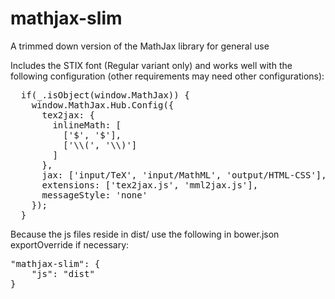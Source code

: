 # mathjax-slim
A trimmed down version of the MathJax library for general use

Includes the STIX font (Regular variant only) and works well with the following configuration (other requirements may need other configurations):

<pre>  if(_.isObject(window.MathJax)) {
    window.MathJax.Hub.Config({
      tex2jax: {
        inlineMath: [
          ['$', '$'],
          ['\\(', '\\)']
        ]
      },
      jax: ['input/TeX', 'input/MathML', 'output/HTML-CSS'],
      extensions: ['tex2jax.js', 'mml2jax.js'],
      messageStyle: 'none'
    });
  }</pre>

Because the js files reside in dist/ use the following in bower.json exportOverride if necessary:

<pre>"mathjax-slim": {
    "js": "dist"
}</pre>
